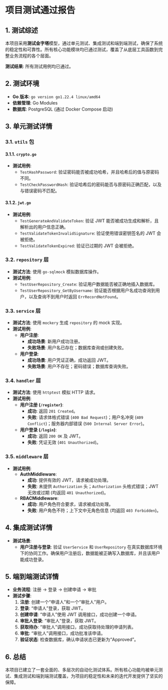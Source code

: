 # 项目测试通过报告

## 1. 测试综述

本项目采用**测试金字塔**模型，通过单元测试、集成测试和端到端测试，确保了系统的稳定性和可靠性。所有核心功能模块均已通过测试，覆盖了从底层工具函数到完整业务流程的各个层面。

**测试结果**: 所有测试用例均已通过。

## 2. 测试环境

- **Go 版本**: `go version go1.22.4 linux/amd64`
- **依赖管理**: Go Modules
- **数据库**: PostgreSQL (通过 Docker Compose 启动)

## 3. 单元测试详情

### 3.1. `utils` 包

#### 3.1.1. `crypto.go`

- **测试用例**:
    - `TestHashPassword`: 验证密码能否被成功哈希，并且哈希后的值与原密码不同。
    - `TestCheckPasswordHash`: 验证哈希后的密码能否与原密码正确匹配，以及与错误密码不匹配。

#### 3.1.2. `jwt.go`

- **测试用例**:
    - `TestGenerateAndValidateToken`: 验证 JWT 能否被成功生成和解析，且解析出的用户信息正确。
    - `TestValidateTokenInvalidSignature`: 验证使用错误密钥签名的 JWT 会被拒绝。
    - `TestValidateTokenExpired`: 验证已过期的 JWT 会被拒绝。

### 3.2. `repository` 层

- **测试方法**: 使用 `go-sqlmock` 模拟数据库操作。
- **测试用例**:
    - `TestUserRepository_Create`: 验证用户数据能否被正确地插入数据库。
    - `TestUserRepository_GetByUsername`: 验证能否根据用户名成功查询到用户，以及查询不到用户时返回 `ErrRecordNotFound`。

### 3.3. `service` 层

- **测试方法**: 使用 `mockery` 生成 `repository` 的 mock 实现。
- **测试用例**:
    - **用户注册**:
        - **成功场景**: 新用户成功注册。
        - **失败场景**: 用户名已存在；数据库查询或创建失败。
    - **用户登录**:
        - **成功场景**: 用户凭证正确，成功返回 JWT。
        - **失败场景**: 用户不存在；密码错误；数据库查询失败。

### 3.4. `handler` 层

- **测试方法**: 使用 `httptest` 模拟 HTTP 请求。
- **测试用例**:
    - **用户注册 (`/register`)**:
        - **成功**: 返回 `201 Created`。
        - **失败**: 请求体格式错误 (`400 Bad Request`)；用户名冲突 (`409 Conflict`)；服务器内部错误 (`500 Internal Server Error`)。
    - **用户登录 (`/login`)**:
        - **成功**: 返回 `200 OK` 及 JWT。
        - **失败**: 凭证无效 (`401 Unauthorized`)。

### 3.5. `middleware` 层

- **测试用例**:
    - **AuthMiddleware**:
        - **成功**: 提供有效的 JWT，请求被成功处理。
        - **失败**: 未提供 `Authorization` 头；`Authorization` 头格式错误；JWT 无效或过期 (均返回 `401 Unauthorized`)。
    - **RBACMiddleware**:
        - **成功**: 用户角色符合要求，请求被成功处理。
        - **失败**: 用户角色不符；上下文中无角色信息 (均返回 `403 Forbidden`)。

## 4. 集成测试详情

- **测试场景**:
    - **用户注册与登录**: 验证 `UserService` 和 `UserRepository` 在真实数据库环境下的协同工作。确保用户注册后，数据能被正确写入数据库，并且该用户能成功登录。

## 5. 端到端测试详情

- **业务流程**: 注册 -> 登录 -> 创建申请 -> 审批
- **测试步骤**:
    1.  **注册**: 创建一个“申请人”和一个“审批人”用户。
    2.  **登录**: “申请人”登录，获取 JWT。
    3.  **创建申请**: “申请人”使用 JWT 调用接口，成功创建一个申请。
    4.  **审批人登录**: “审批人”登录，获取 JWT。
    5.  **获取待办**: “审批人”调用接口，成功获取待处理的申请列表。
    6.  **审批**: “审批人”调用接口，成功批准该申请。
    7.  **验证状态**: 检查数据库，确认申请状态已更新为“Approved”。

## 6. 总结

本项目已建立了一套全面的、多层次的自动化测试体系。所有核心功能均被单元测试、集成测试和端到端测试覆盖，为项目的稳定性和未来的迭代开发提供了坚实的保障。